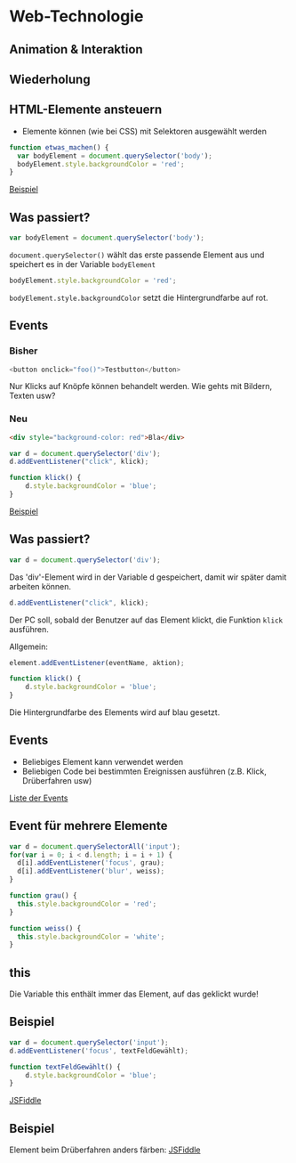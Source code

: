 # Web-Technologie

## Animation & Interaktion



## Wiederholung



## HTML-Elemente ansteuern

* Elemente können (wie bei CSS) mit Selektoren ausgewählt werden

```js
function etwas_machen() {
  var bodyElement = document.querySelector('body');
  bodyElement.style.backgroundColor = 'red';
}
```

[Beispiel](http://jsfiddle.net/6710j3qm/)


## Was passiert?

```js
var bodyElement = document.querySelector('body');
```

`document.querySelector()` wählt das erste passende Element aus und speichert es in der Variable `bodyElement`


```js
bodyElement.style.backgroundColor = 'red';
```

`bodyElement.style.backgroundColor` setzt die Hintergrundfarbe auf rot.



## Events

### Bisher

```js
<button onclick="foo()">Testbutton</button>
```

Nur Klicks auf Knöpfe können behandelt werden. Wie gehts mit Bildern, Texten usw?



### Neu

```html
<div style="background-color: red">Bla</div>
```

```js
var d = document.querySelector('div');
d.addEventListener("click", klick);

function klick() {
    d.style.backgroundColor = 'blue';
}
```

[Beispiel](http://jsfiddle.net/q3dp8xs2/)



## Was passiert?

```js
var d = document.querySelector('div');
```

Das 'div'-Element wird in der Variable d gespeichert, damit wir später damit arbeiten können.


```js
d.addEventListener("click", klick);
```

Der PC soll, sobald der Benutzer auf das Element klickt, die Funktion `klick` ausführen.

Allgemein:
```js
element.addEventListener(eventName, aktion);
```


```js
function klick() {
    d.style.backgroundColor = 'blue';
}
```

Die Hintergrundfarbe des Elements wird auf blau gesetzt.



## Events

* Beliebiges Element kann verwendet werden
* Beliebigen Code bei bestimmten Ereignissen ausführen (z.B. Klick, Drüberfahren usw)

[Liste der Events](https://developer.mozilla.org/en-US/docs/Web/Reference/Events)



## Event für mehrere Elemente

```js
var d = document.querySelectorAll('input');
for(var i = 0; i < d.length; i = i + 1) {
  d[i].addEventListener('focus', grau);
  d[i].addEventListener('blur', weiss);
}

function grau() {
  this.style.backgroundColor = 'red';
}

function weiss() {
  this.style.backgroundColor = 'white';
}
```


## this

Die Variable this enthält immer das Element, auf das geklickt wurde!



## Beispiel

```js
var d = document.querySelector('input');
d.addEventListener('focus', textFeldGewählt);

function textFeldGewählt() {
    d.style.backgroundColor = 'blue';
}
```

[JSFiddle](http://jsfiddle.net/5o9ywu2o/)



## Beispiel

Element beim Drüberfahren anders färben: [JSFiddle](http://jsfiddle.net/at8b5vz1/)